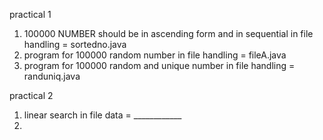 practical 1
1) 100000 NUMBER should be in ascending form and in sequential in file handling = sortedno.java
2) program for 100000 random number in file handling                            = fileA.java
3) program for 100000 random and unique number in file handling                 = randuniq.java

practical 2
1) linear search in file data                                                   = ____________
2) 
